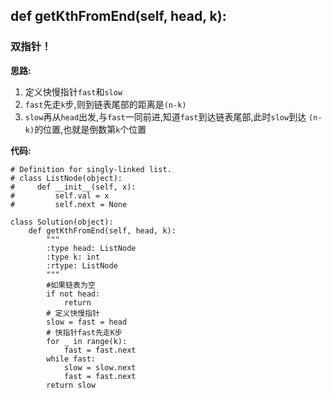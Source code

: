 ##  def getKthFromEnd(self, head, k):
### 双指针！

**思路:**
1. 定义快慢指针`fast`和`slow`
2. `fast`先走`k`步,则到链表尾部的距离是`(n-k)`
2. `slow`再从`head`出发,与`fast`一同前进,知道`fast`到达链表尾部,此时`slow`到达
   `(n-k)`的位置,也就是倒数第`k`个位置
   
**代码:**
```
# Definition for singly-linked list.
# class ListNode(object):
#     def __init__(self, x):
#         self.val = x
#         self.next = None

class Solution(object):
    def getKthFromEnd(self, head, k):
        """
        :type head: ListNode
        :type k: int
        :rtype: ListNode
        """
        #如果链表为空
        if not head:
            return
        # 定义快慢指针
        slow = fast = head
        # 快指针fast先走K步
        for _ in range(k):
            fast = fast.next
        while fast:
            slow = slow.next
            fast = fast.next
        return slow
```